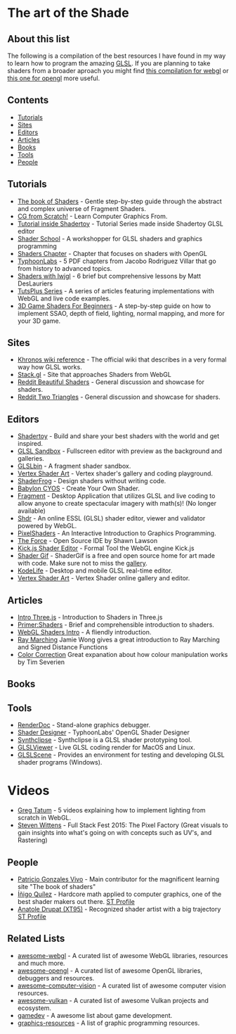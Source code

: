 # The art of the Shade

## About this list
The following is a compilation of the best resources I have found in my way to learn how to program the amazing [GLSL](https://en.wikipedia.org/wiki/OpenGL_Shading_Language). If you are planning to take shaders from a broader aproach you might find [this compilation for webgl](https://github.com/sjfricke/awesome-webgl) or [this one for opengl](https://github.com/eug/awesome-opengl) more useful.

## Contents
* [Tutorials](#tutorials)
* [Sites](#sites)
* [Editors](#editors)
* [Articles](#articles)
* [Books](#books)
* [Tools](#tools)
* [People](#people)

## Tutorials
* [The book of Shaders](https://thebookofshaders.com/) - Gentle step-by-step guide through the abstract and complex universe of Fragment Shaders.
* [CG from Scratch!](http://www.scratchapixel.com/lessons/3d-basic-rendering/introduction-to-shading/) - Learn Computer Graphics From.
* [Tutorial inside Shadertoy](https://www.shadertoy.com/view/Md23DV) - Tutorial Series made inside Shadertoy GLSL editor
* [Shader School](https://github.com/stackgl/shader-school) - A workshopper for GLSL shaders and graphics programming
* [Shaders Chapter](http://antongerdelan.net/opengl/shaders.html) - Chapter that focuses on shaders with OpenGL
* [TyphoonLabs](https://www.opengl.org/sdk/docs/tutorials/TyphoonLabs/) - 5 PDF chapters from Jacobo Rodriguez Villar that go from history to advanced topics.
* [Shaders with lwjgl](https://github.com/mattdesl/lwjgl-basics/wiki/Shaders) - 6 brief but comprehensive lessons by Matt DesLauriers
* [TutsPlus Series](https://gamedevelopment.tutsplus.com/categories/shaders) - A series of articles featuring implementations with WebGL and live code examples.
* [3D Game Shaders For Beginners](https://github.com/lettier/3d-game-shaders-for-beginners) - A step-by-step guide on how to implement SSAO, depth of field, lighting, normal mapping, and more for your 3D game.

## Sites
* [Khronos wiki reference](https://www.khronos.org/opengl/wiki/OpenGL_Shading_Language) - The official wiki that describes in a very formal way how GLSL works.
* [Stack.gl](http://stack.gl/) - Site that approaches Shaders from WebGL
* [Reddit Beautiful Shaders](https://www.reddit.com/r/shaders/) - General discussion and showcase for shaders.
* [Reddit Two Triangles](https://www.reddit.com/r/twotriangles/) - General discussion and showcase for shaders.

## Editors
* [Shadertoy](http://shadertoy.com) - Build and share your best shaders with the world and get inspired.
* [GLSL Sandbox](http://glslsandbox.com) - Fullscreen editor with preview as the background and galleries.
* [GLSLbin](http://glslb.in) - A fragment shader sandbox.
* [Vertex Shader Art](https://www.vertexshaderart.com) - Vertex shader's gallery and coding playground.
* [ShaderFrog](https://shaderfrog.com/) - Design shaders without writing code.
* [Babylon CYOS](https://cyos.babylonjs.com/) - Create Your Own Shader.
* [Fragment](http://www.syedrezaali.com/store/fragment-osx-app) - Desktop Application that utilizes GLSL and live coding to allow anyone to create spectacular imagery with math(s)! (No longer available)
* [Shdr](http://shdr.bkcore.com/) - An online ESSL (GLSL) shader editor, viewer and validator powered by WebGL.
* [PixelShaders](http://pixelshaders.com/) - An Interactive Introduction to Graphics Programming.
* [The Force](https://shawnlawson.github.io/The_Force/) - Open Source IDE by Shawn Lawson
* [Kick.js Shader Editor](http://www.kickjs.org/tool/shader_editor/shader_editor.html) - Formal Tool the WebGL engine Kick.js
* [Shader Gif](https://shadergif.com) - ShaderGif is a free and open source home for art made with code. Make sure not to miss the [gallery](https://shadergif.com/feed).
* [KodeLife](https://hexler.net/kodelife) - Desktop and mobile GLSL real-time editor.
* [Vertex Shader Art](https://www.vertexshaderart.com/) - Vertex Shader online gallery and editor.

## Articles
* [Intro Three.js](https://www.airtightinteractive.com/2013/02/intro-to-pixel-shaders-in-three-js/) - Introduction to Shaders in Three.js
* [Primer:Shaders](https://notes.underscorediscovery.com/shaders-a-primer/) - Brief and comprehensible introduction to shaders.
* [WebGL Shaders Intro](https://gamedevelopment.tutsplus.com/tutorials/getting-started-in-webgl-part-1-introduction-to-shaders--cms-26208) - A fliendly introduction.
* [Ray Marching](http://jamie-wong.com/2016/07/15/ray-marching-signed-distance-functions/) Jamie Wong gives a great introduction to Ray Marching and Signed Distance Functions
* [Color Correction](https://timseverien.com/posts/2020-06-19-colour-correction-with-webgl/) Great expanation about how colour manipulation works by Tim Severien

## Books
## Tools
* [RenderDoc](https://renderdoc.org/builds) - Stand-alone graphics debugger.
* [Shader Designer](https://www.opengl.org/sdk/tools/ShaderDesigner/) - TyphoonLabs' OpenGL Shader Designer
* [Synthclipse](http://synthclipse.sourceforge.net/index.html) - Synthclipse is a GLSL shader prototyping tool.
* [GLSLViewer](https://github.com/patriciogonzalezvivo/glslViewer) - Live GLSL coding render for MacOS and Linux.
* [GLSLScene](https://github.com/jwurzer/glslScene) - Provides an environment for testing and developing GLSL shader programs (Windows).

# Videos
* [Greg Tatum](https://www.youtube.com/playlist?list=PLxaZqnd-OQM7Y0lfe7h2cjlQAm5O9_6UL) - 5 videos explaining how to implement lighting from scratch in WebGL.
* [Steven Wittens](https://www.youtube.com/watch?v=4NkjLWAkYZ8) - Full Stack Fest 2015: The Pixel Factory (Great visuals to gain insights into what's going on with concepts such as UV's, and Rastering)

## People
* [Patricio Gonzales Vivo](http://patriciogonzalezvivo.com/) - Main contributor for the magnificent learning site "The book of shaders"
* [Íñigo Quílez](http://iquilezles.org/index.html) - Hardcore math applied to computer graphics, one of the best shader makers out there. [ST Profile](https://www.shadertoy.com/user/iq)
* [Anatole Drupat (XT95)](http://www.aduprat.com/) - Recognized shader artist with a big trajectory [ST Profile](https://www.shadertoy.com/user/XT95)

## Related Lists
* [awesome-webgl](https://github.com/sjfricke/awesome-webgl) - A curated list of awesome WebGL libraries, resources and much more.
* [awesome-opengl](https://github.com/eug/awesome-opengl) - A curated list of awesome OpenGL libraries, debuggers and resources.
* [awesome-computer-vision](https://github.com/jbhuang0604/awesome-computer-vision) - A curated list of awesome computer vision resources.
* [awesome-vulkan](https://github.com/vinjn/awesome-vulkan) - A curated list of awesome Vulkan projects and ecosystem.
* [gamedev](https://github.com/ellisonleao/magictools) - A awesome list about game development.
* [graphics-resources](https://github.com/mattdesl/graphics-resources) - A list of graphic programming resources.

